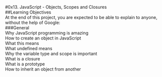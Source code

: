 #0x13. JavaScript - Objects, Scopes and Closures     
##Learning Objectives   
At the end of this project, you are expected to be able to explain to anyone, without the help of Google:      
###General     
Why JavaScript programming is amazing        
How to create an object in JavaScript                 
What this means                           
What undefined means                 
Why the variable type and scope is important                
What is a closure                              
What is a prototype    
How to inherit an object from another          
